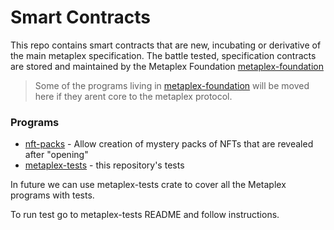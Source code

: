 # Smart Contracts

This repo contains smart contracts that are new, incubating or derivative of the main metaplex specification. The battle tested, specification contracts are stored and maintained by the Metaplex Foundation [metaplex-foundation](https://github.com/metaplex-foundation/metaplex/tree/master/rust)

> Some of the programs living in [metaplex-foundation](https://github.com/metaplex-foundation/metaplex/tree/master/rust) will be moved here if they arent core to the metaplex protocol.

### Programs

- [nft-packs](./nft-packs/README.md) - Allow creation of mystery packs of NFTs that are revealed after "opening"
- [metaplex-tests](./metaplex-tests/README.md) -  this repository's tests


In future we can use metaplex-tests crate to cover all the Metaplex programs with tests.

To run test go to metaplex-tests README and follow instructions.
